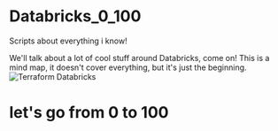 # Databricks_0_100
Scripts about everything i know!

We'll talk about a lot of cool stuff around Databricks, come on!
This is a mind map, it doesn't cover everything, but it's just the beginning.
![Terraform Databricks](https://user-images.githubusercontent.com/69867503/194760055-794b3c2b-1179-4bbc-a12a-a75e11302ea7.jpg)

# let's go from 0 to 100
